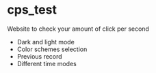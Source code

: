 # cps_test
Website to check your amount of click per second

- Dark and light mode
- Color schemes selection
- Previous record
- Different time modes
